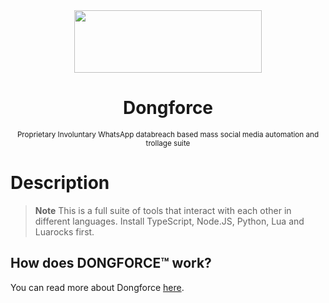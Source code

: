 <div align=center>
<img src="https://gnaa.world/assets/gnaa%20trademark.png" height=100 width=300>
<h1>Dongforce</h1>
<sub>Proprietary Involuntary WhatsApp databreach based mass social media automation and trollage suite</sub>
</div>


# Description

> **Note**
> This is a full suite of tools that interact with each other in different languages. Install TypeScript, Node.JS, Python, Lua and Luarocks first.


## How does DONGFORCE&trade; work?

You can read more about Dongforce <a href="https://gist.github.com/evaannn/da4c5b64904842ddc1f30f592fa18eae">here</a>.
